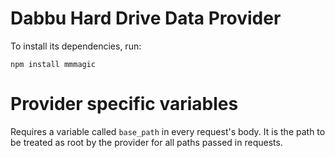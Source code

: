# Dabbu Hard Drive Data Provider

To install its dependencies, run: 

`npm install mmmagic`

# Provider specific variables

Requires a variable called `base_path` in every request's body. It is the path to be treated as root by the provider for all paths passed in requests.
